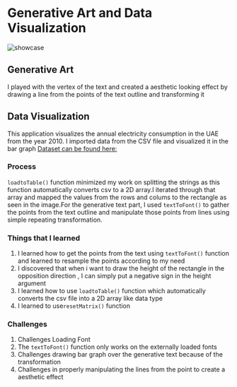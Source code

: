 
# Generative Art and Data Visualization 

![showcase](https://user-images.githubusercontent.com/31856059/155204539-5427138c-1a52-4ab1-ade8-a81549c57f81.png)
## Generative Art 
I played with the vertex of the text and created a aesthetic looking effect by drawing a line from the points of the text outline and transforming it



## Data Visualization 
This application visualizes the annual electricity consumption in the UAE from the year 2010.
I imported data from the CSV file and visualized it in the bar graph 
[Dataset can be found here:](https://addata.gov.ae/dataset/electricity-consumption)







### Process 
````loadtoTable()```` function minimized my work on splitting the strings as this function automatically converts csv to a 2D array.I iterated through that array and mapped the values from the rows and colums to the rectangle as seen in the image.For the generative text part, I used ````textToFont()```` to gather the points from the text outline and manipulate those points from lines using simple repeating transformation.


### Things that I learned 
1. I learned how to get the points from the text using ````textToFont()```` function and learned to resample the points according to my need 
2. I discovered that when i want to draw the height of the rectangle in the opposition direction , I can simply put a negative sign in the height argument  
3. I learned how to use ````loadtoTable()```` function which automatically converts the csv file into a 2D array like data type 
4. I learned to use````resetMatrix()```` function



### Challenges 
1.  Challenges Loading Font 
2.  The ````textToFont()```` function only works on the externally loaded fonts 
3.  Challenges drawing bar graph over the generative text because of the transformation 
4.  Challenges in properly manipulating the lines from the point to create a aesthetic effect

